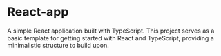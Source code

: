 # React-app
A simple React application built with TypeScript. This project serves as a basic template for getting started with React and TypeScript, providing a minimalistic structure to build upon.
